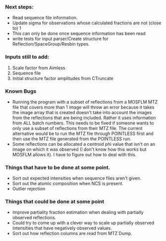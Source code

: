 ### Next steps:

-	Read sequence file information.
-	Update sigma for observations whose calculated fractions are not (close to) 1
-	This can only be done once sequence information has been read
-	write tests for input parser/Create structure for Reflection/SpaceGroup/Resbin types.

### Inputs still to add:

1) Scale factor from Aimless  
2) Sequence file  
3) Initial structure factor amplitudes from CTruncate

### Known Bugs

-	Running the program with a subset of reflections from a MOSFLM MTZ file that covers more than 1 image will throw an error because it takes the image array that is created doesn't take into account the images from the reflections that are being included. Rather it uses information from ALL batch numbers. This needs to be fixed if someone wants to only use a subset of reflections from their MTZ file. The current alternative would be to run the MTZ file through POINTLESS first and then use the MTZ file generated from the POINTLESS run.
-	Some reflections can be allocated a centroid phi value that isn't on an image on which it was observed (I don't know how this works but MOSFLM allows it). I have to figure out how to deal with this.

### Things that have to be done at some point.

-	Sort out expected intensities when sequence files aren't given.
-	Sort out the atomic composition when NCS is present.  
-	Outlier rejection

### Things that could be done at some point

-	Improve partiality fraction estimation when dealing with partially observed reflections.
-	Could try to come up with a clever way to scale up partially observed intensities that have negatively observed values.
-	Sort out how reflection columns are read from MTZ Dump.
